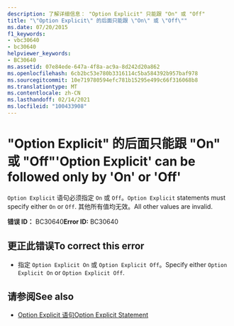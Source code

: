 ```yaml
---
description: 了解详细信息： "Option Explicit" 只能跟 "On" 或 "Off"
title: "\"Option Explicit\" 的后面只能跟 \"On\" 或 \"Off\""
ms.date: 07/20/2015
f1_keywords:
- vbc30640
- bc30640
helpviewer_keywords:
- BC30640
ms.assetid: 07e84ede-647a-4f8a-ac9a-8d242d20a862
ms.openlocfilehash: 6cb2bc53e780b3316114c5ba584392b957baf978
ms.sourcegitcommit: 10e719780594efc781b15295e499c66f316068b8
ms.translationtype: MT
ms.contentlocale: zh-CN
ms.lasthandoff: 02/14/2021
ms.locfileid: "100433908"
---
```

# <a name="option-explicit-can-be-followed-only-by-on-or-off"></a><span data-ttu-id="b8797-103">"Option Explicit" 的后面只能跟 "On" 或 "Off"</span><span class="sxs-lookup"><span data-stu-id="b8797-103">'Option Explicit' can be followed only by 'On' or 'Off'</span></span>

<span data-ttu-id="b8797-104">`Option Explicit` 语句必须指定 `On` 或 `Off`。</span><span class="sxs-lookup"><span data-stu-id="b8797-104">`Option Explicit` statements must specify either `On` or `Off`.</span></span> <span data-ttu-id="b8797-105">其他所有值均无效。</span><span class="sxs-lookup"><span data-stu-id="b8797-105">All other values are invalid.</span></span>  
  
 <span data-ttu-id="b8797-106">**错误 ID：** BC30640</span><span class="sxs-lookup"><span data-stu-id="b8797-106">**Error ID:** BC30640</span></span>  
  
## <a name="to-correct-this-error"></a><span data-ttu-id="b8797-107">更正此错误</span><span class="sxs-lookup"><span data-stu-id="b8797-107">To correct this error</span></span>  
  
- <span data-ttu-id="b8797-108">指定 `Option Explicit On` 或 `Option Explicit Off`。</span><span class="sxs-lookup"><span data-stu-id="b8797-108">Specify either `Option Explicit On` or `Option Explicit Off`.</span></span>  
  
## <a name="see-also"></a><span data-ttu-id="b8797-109">请参阅</span><span class="sxs-lookup"><span data-stu-id="b8797-109">See also</span></span>

- [<span data-ttu-id="b8797-110">Option Explicit 语句</span><span class="sxs-lookup"><span data-stu-id="b8797-110">Option Explicit Statement</span></span>](../language-reference/statements/option-explicit-statement.md)
